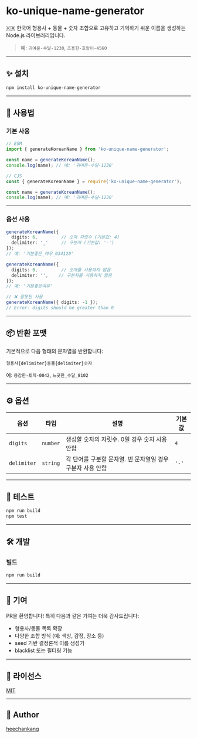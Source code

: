 # ko-unique-name-generator

🇰🇷 한국어 형용사 + 동물 + 숫자 조합으로 고유하고 기억하기 쉬운 이름을 생성하는 Node.js 라이브러리입니다.

> 예: `귀여운-수달-1230`, `조용한-호랑이-4560`

---

## ✨ 설치

```bash
npm install ko-unique-name-generator
```

---

## 🚀 사용법

### 기본 사용

```ts
// ESM
import { generateKoreanName } from 'ko-unique-name-generator';

const name = generateKoreanName();
console.log(name); // 예: '귀여운-수달-1230'
```

```ts
// CJS
const { generateKoreanName } = require('ko-unique-name-generator');

const name = generateKoreanName();
console.log(name); // 예: '귀여운-수달-1230'
```

---

### 옵션 사용

```ts
generateKoreanName({
  digits: 6,         // 숫자 자릿수 (기본값: 4)
  delimiter: '_'     // 구분자 (기본값: '-')
});
// 예: '기분좋은_여우_034120'
```

```ts
generateKoreanName({
  digits: 0,         // 숫자를 사용하지 않음
  delimiter: '',    // 구분자를 사용하지 않음
});
// 예: '기분좋은여우'
```

```ts
// ❌ 잘못된 사용
generateKoreanName({ digits: -1 });
// Error: digits should be greater than 0
```

---

## 📦 반환 포맷

기본적으로 다음 형태의 문자열을 반환합니다:

```
형용사{delimiter}동물{delimiter}숫자
```

예: `용감한-토끼-0042`, `느긋한_수달_8102`

---

## ⚙️ 옵션

| 옵션       | 타입     | 설명                           | 기본값 |
|------------|----------|--------------------------------|--------|
| `digits`   | `number` | 생성할 숫자의 자릿수. 0일 경우 숫자 사용 안함 | `4`    |
| `delimiter`| `string` | 각 단어를 구분할 문자열. 빈 문자열일 경우 구분자 사용 안함 | `'-'`  |

---

## 🧪 테스트

```bash
npm run build
npm test
```

---

## 🛠 개발

### 빌드

```bash
npm run build
```

---

## 🤝 기여

PR을 환영합니다! 특히 다음과 같은 기여는 더욱 감사드립니다:

- 형용사/동물 목록 확장
- 다양한 조합 방식 (예: 색상, 감정, 장소 등)
- seed 기반 결정론적 이름 생성기
- blacklist 또는 필터링 기능

---

## 📄 라이선스

[MIT](LICENSE)

---

## 👤 Author

[heechankang](https://www.npmjs.com/~heechankang)
